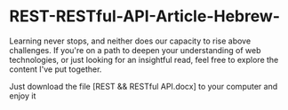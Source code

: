 # REST-RESTful-API-Article-Hebrew-
Learning never stops, and neither does our capacity to rise above challenges. If you're on a path to deepen your understanding of web technologies, or just looking for an insightful read, feel free to explore the content I've put together.

Just download the file [REST &&  RESTful API.docx] to your computer and enjoy it 
